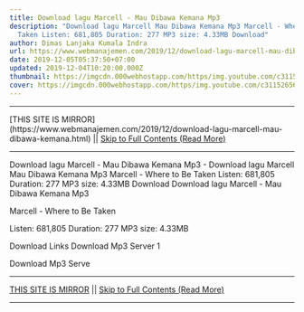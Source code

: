 ```yaml
---
title: Download lagu Marcell - Mau Dibawa Kemana Mp3
description: "Download lagu Marcell Mau Dibawa Kemana Mp3 Marcell - Where to Be
  Taken Listen: 681,805 Duration: 277 MP3 size: 4.33MB Download"
author: Dimas Lanjaka Kumala Indra
url: https://www.webmanajemen.com/2019/12/download-lagu-marcell-mau-dibawa-kemana.html
date: 2019-12-05T05:37:50+07:00
updated: 2019-12-04T10:20:00.000Z
thumbnail: https://imgcdn.000webhostapp.com/https/img.youtube.com/c3115265653a06e47477cb82ebefeab6.jpeg
cover: https://imgcdn.000webhostapp.com/https/img.youtube.com/c3115265653a06e47477cb82ebefeab6.jpeg
---
```


<hr/> [THIS SITE IS MIRROR](https://www.webmanajemen.com/2019/12/download-lagu-marcell-mau-dibawa-kemana.html) || <a href="https://www.webmanajemen.com/2019/12/download-lagu-marcell-mau-dibawa-kemana.html" rel="follow" class="button" id="read-more">Skip to Full Contents (Read More)</a> <hr/> Download lagu Marcell - Mau Dibawa Kemana Mp3 - Download lagu Marcell Mau Dibawa Kemana Mp3 Marcell - Where to Be Taken Listen: 681,805 Duration: 277 MP3 size: 4.33MB Download Download lagu Marcell - Mau Dibawa Kemana Mp3

  Marcell - Where to Be Taken 

  Listen: 681,805 
  Duration: 277 
  MP3 size: 4.33MB 

  Download Links 
  Download Mp3 Server 1 

  Download Mp3 Serve <hr/> [THIS SITE IS MIRROR](https://www.webmanajemen.com/2019/12/download-lagu-marcell-mau-dibawa-kemana.html) || <a href="https://www.webmanajemen.com/2019/12/download-lagu-marcell-mau-dibawa-kemana.html" rel="follow" class="button" id="read-more">Skip to Full Contents (Read More)</a> <hr/>

<script>
    if (location.host.includes('dimaslanjaka12')) {
      location.replace('https://www.webmanajemen.com/2019/12/download-lagu-marcell-mau-dibawa-kemana.html');
    }
  </script>
